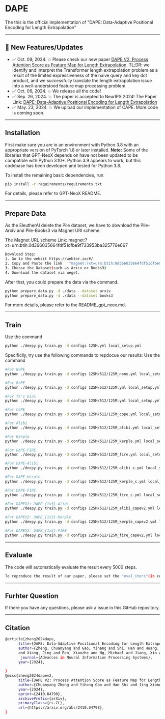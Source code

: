 # DAPE
The this is the official implementation of "DAPE: Data-Adaptive Positional Encoding for Length Extrapolation"

---
## 🚩 **New Features/Updates**
- ✅ Oct. 09, 2024. 💥 Please check our new paper [DAPE V2: Process Attention Score as Feature Map for Length Extrapolation](https://arxiv.org/abs/2410.04798). TL;DR: we identify and interpret the Transformer length extrapolation problem as a result of the limited expressiveness of the naive query and key dot product, and we successfully translate the length extrapolation issue into a well-understood feature map processing problem. 
- ✅ Oct. 06, 2024. 💥 We release all the code!
- ✅ Sep. 26, 2024. 💥 The paper is accepted to NeurIPS 2024! The Paper Link: [DAPE: Data-Adaptive Positional Encoding for Length Extrapolation](https://arxiv.org/abs/2405.14722)
- ✅ May. 23, 2024. 💥 We upload our implementation of CAPE. More code is coming soon.

---
**Installation**
---


First make sure you are in an environment with Python 3.8 with an appropriate version of PyTorch 1.8 or later installed. **Note:** Some of the libraries that GPT-NeoX depends on have not been updated to be compatible with Python 3.10+. Python 3.9 appears to work, but this codebase has been developed and tested for Python 3.8.

To install the remaining basic dependencies, run:

```bash
pip install -r requirements/requirements.txt
```
For details, please refer to GPT-NeoX README.

---
**Prepare Data**
---

As the EleutherAI delete the Pile dataset, we have to download the Pile-Arxiv and Pile-Books3 via Magnet URI scheme.

The Magnet URL scheme Link: magnet:?xt=urn:btih:0d366035664fdf51cfbe9f733953ba325776e667
```bash
Download Step:
1. Go to the websit https://webtor.io/#/
2. Copy and Paste the link   "magnet:?xt=urn:btih:0d366035664fdf51cfbe9f733953ba325776e667".
3. Choose the Dataset(such as Arxiv or Books3)
4. Download the dataset via weget.
```


After that, you could prepare the data via the command. 
```bash
python prepare_data.py -d ./data --dataset arxiv 
python prepare_data.py -d ./data --dataset books3 
```
For more details, please refer to the README_gpt_neox.md.


---
**Train**
---
Use the command
```bash
python ./deepy.py train.py -d configs 125M.yml local_setup.yml
```
Specificlly, try use the following commands to repdocue our results:
Use the command
```bash
#For NoPE
python ./deepy.py train.py -d configs 125M/512/125M_none.yml local_setup.yml

#For RoPE
python ./deepy.py train.py -d configs 125M/512/125M.yml local_setup.yml

#For T5's bias
python ./deepy.py train.py -d configs 125M/512/125M.yml local_setup.yml

#For CoPE
python ./deepy.py train.py -d configs 125M/512/125M_cope.yml local_setup.yml

#For Alibi
python ./deepy.py train.py -d configs 125M/512/125M_alibi.yml local_setup.yml

#For Kerple
python ./deepy.py train.py -d configs 125M/512/125M_kerple.yml local_setup.yml

#For DAPE-FIRE
python ./deepy.py train.py -d configs 125M/512/125M_fire.yml local_setup.yml

#For DAPE-Alibi
python ./deepy.py train.py -d configs 125M/512/125M_alibi_c.yml local_setup.yml

#For DAPE-Kerple
python ./deepy.py train.py -d configs 125M/512/125M_kerple_c.yml local_setup.yml

#For DAPE-FIRE
python ./deepy.py train.py -d configs 125M/512/125M_fire_c.yml local_setup.yml

#For DAPEV2: DAPE_{1x3}-Alibi
python ./deepy.py train.py -d configs 125M/512/125M_alibi_capev2.yml local_setup.yml

#For DAPEV2: DAPE_{1x3}-Kerple
python ./deepy.py train.py -d configs 125M/512/125M_kerple_capev2.yml local_setup.yml

#For DAPEV2: DAPE_{1x3}-FIRE
python ./deepy.py train.py -d configs 125M/512/125M_fire_capev2.yml local_setup.yml
```

---
**Evaluate**
---
The code will automatically evaluate the result every 5000 steps.
```bash
To reproduce the result of our paper, please set the "eval_iters"(in config yml files) to 20
```
---
**Furhter Question**
---
If there you have any questions, please ask a issue in this GitHub repository.

---
**Citation**
---

```bash
@article{zheng2024dape,
      title={DAPE: Data-Adaptive Positional Encoding for Length Extrapolation}, 
      author={Zheng, Chuanyang and Gao, Yihang and Shi, Han and Huang, Minbin and Li, Jingyao 
      and Xiong, Jing and Ren, Xiaozhe and Ng, Michael and Jiang, Xin and Li, Zhenguo and Li, Yu },
       journal={Advances in Neural Information Processing Systems},
      year={2024},
     
}
@misc{zheng2024dapev2,
      title={DAPE V2: Process Attention Score as Feature Map for Length Extrapolation}, 
      author={Chuanyang Zheng and Yihang Gao and Han Shi and Jing Xiong and Jiankai Sun and Jingyao Li and Minbin Huang and Xiaozhe Ren and Michael Ng and Xin Jiang and Zhenguo Li and Yu Li},
      year={2024},
      eprint={2410.04798},
      archivePrefix={arXiv},
      primaryClass={cs.CL},
      url={https://arxiv.org/abs/2410.04798}, 
}
```


